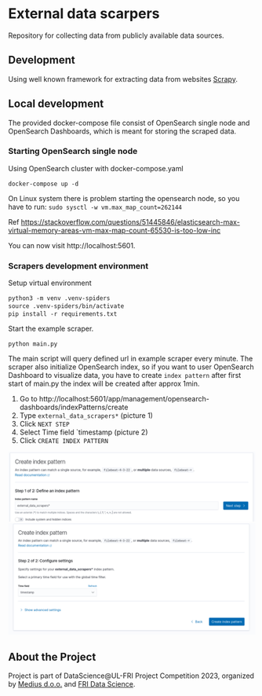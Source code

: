 # External data scarpers

Repository for collecting data from publicly available data sources.

## Development

Using well known framework for extracting data from websites [Scrapy](https://scrapy.org/).

## Local development

The provided docker-compose file consist of OpenSearch single node and
OpenSearch Dashboards, which is meant for storing the scraped data. 

### Starting OpenSearch single node

Using OpenSearch cluster with docker-compose.yaml

```
docker-compose up -d
```

On Linux system there is problem starting the opensearch node, so you have to run:
``
sudo sysctl -w vm.max_map_count=262144
``

Ref
https://stackoverflow.com/questions/51445846/elasticsearch-max-virtual-memory-areas-vm-max-map-count-65530-is-too-low-inc

You can now visit http://localhost:5601.

### Scrapers development environment

Setup virtual environment

```
python3 -m venv .venv-spiders
source .venv-spiders/bin/activate
pip install -r requirements.txt
```

Start the example scraper.

```
python main.py

```

The main script will query defined url in example scraper every minute.
The scraper also initialize OpenSearch index, so if you want to user OpenSearch
Dashboard to visualize data, you have to create `index pattern` after first
start of main.py the index will be created after approx 1min. 

1. Go to http://localhost:5601/app/management/opensearch-dashboards/indexPatterns/create
2. Type `external_data_scrapers*` (picture 1)
3. Click `NEXT STEP`
4. Select Time field `timestamp (picture 2)
5. Click `CREATE INDEX PATTERN`


![picture1](./docs/images/picture1.png)
![picture2](./docs/images/picture2.png)


## About the Project

Project is part of DataScience@UL-FRI Project Competition 2023, organized by
[Medius d.o.o.](https://medius.si) and [FRI Data Science](https://datascience.fri.uni-lj.si/). 

